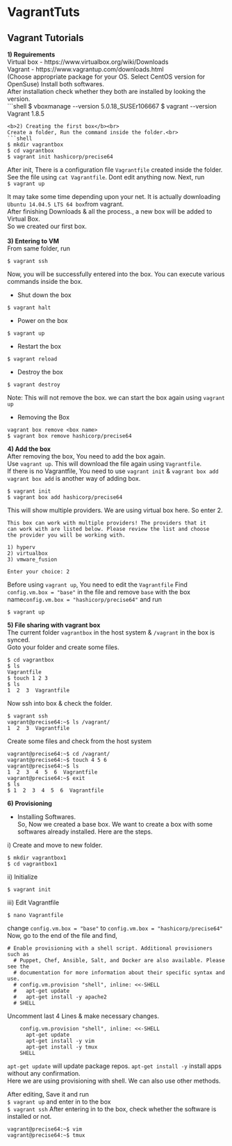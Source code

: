 # VagrantTuts

<h2>Vagrant Tutorials</h2>
<b>1) Reguirements</b><br>
Virtual box - https://www.virtualbox.org/wiki/Downloads <br>
Vagrant - https://www.vagrantup.com/downloads.html <br>
(Choose appropriate package for your OS. Select CentOS version for OpenSuse)
Install both softwares.<br>
After installation check whether they both are installed by looking the version.<br>
```shell
$ vboxmanage --version
5.0.18_SUSEr106667
$ vagrant --version
Vagrant 1.8.5

```
<b>2) Creating the first box</b><br>
Create a folder, Run the command inside the folder.<br>
```shell
$ mkdir vagrantbox
$ cd vagrantbox
$ vagrant init hashicorp/precise64
```
After init, There is a configuration file ```Vagrantfile``` created inside the folder. See the file using ```cat Vagrantfile```. Dont edit anything now. Next, run <br>
```$ vagrant up```

It may take some time depending upon your net. It is actually downloading ```Ubuntu 14.04.5 LTS 64 box```from vagrant.<br>
After finishing Downloads & all the process., a new box will be added to Virtual Box.<br>
So we created our first box.<br><br>
<b>3) Entering to VM</b><br>
From same folder, run
```
$ vagrant ssh
```
Now, you will be successfully entered into the box. You can execute various commands inside the box.<br>
* Shut down the box<br>
```
$ vagrant halt
```
* Power on the box<br>
```shell
$ vagrant up
```
* Restart the box<br>
```shell
$ vagrant reload
```
* Destroy the box<br>
```shell
$ vagrant destroy
```
Note: This will not remove the box. we can start the box again using ```vagrant up``` <br>

* Removing the Box
```shell
vagrant box remove <box name>
$ vagrant box remove hashicorp/precise64
```
<b>4) Add the box </b><br>
After removing the box, You need to add the box again.<br>
Use ```vagrant up```. This will download the file again using ```Vagrantfile```.<br>
If there is no Vagrantfile, You need to use ```vagrant init``` & ```vagrant box add```<br>
```vagrant box add``` is another way of adding box.
```shell
$ vagrant init
$ vagrant box add hashicorp/precise64
```
This will show multiple providers. We are using virtual box here. So enter 2.
```shell
This box can work with multiple providers! The providers that it
can work with are listed below. Please review the list and choose
the provider you will be working with.

1) hyperv
2) virtualbox
3) vmware_fusion

Enter your choice: 2
```
Before using ```vagrant up```, You need to edit the ```Vagrantfile```
Find ```config.vm.box = "base"``` in the file and remove ```base``` with the box name```config.vm.box = "hashicorp/precise64"``` and run<br>
```shell 
$ vagrant up
```
<b>5) File sharing with vagrant box </b><br>
The current folder ```vagrantbox``` in the host system & ```/vagrant``` in the box is synced.<br>
Goto your folder and create some files.<br>
```shell
$ cd vagrantbox
$ ls
Vagrantfile
$ touch 1 2 3
$ ls
1  2  3  Vagrantfile
```
Now ssh into box & check the folder.
```shell
$ vagrant ssh
vagrant@precise64:~$ ls /vagrant/
1  2  3  Vagrantfile
```

Create some files and check from the host system<br>
```shell
vagrant@precise64:~$ cd /vagrant/
vagrant@precise64:~$ touch 4 5 6
vagrant@precise64:~$ ls 
1  2  3  4  5  6  Vagrantfile
vagrant@precise64:~$ exit
$ ls
$ 1  2  3  4  5  6  Vagrantfile
```
<b>6) Provisioning </b><br>
* Installing Softwares.<br>
So, Now we created a base box. We want to create a box with some softwares already installed. Here are the steps.<br>

i) Create and move to new folder.
```shell
$ mkdir vagrantbox1
$ cd vagrantbox1
```
ii) Initialize
```shell
$ vagrant init
```
iii) Edit Vagrantfile
```shell
$ nano Vagrantfile
```
change ```config.vm.box = "base"``` to ```config.vm.box = "hashicorp/precise64"```
Now, go to the end of the file and find,
```shell
# Enable provisioning with a shell script. Additional provisioners such as
  # Puppet, Chef, Ansible, Salt, and Docker are also available. Please see the
  # documentation for more information about their specific syntax and use.
  # config.vm.provision "shell", inline: <<-SHELL
  #   apt-get update
  #   apt-get install -y apache2
  # SHELL
```
Uncomment last 4 Lines & make necessary changes.<br>
```shell
    config.vm.provision "shell", inline: <<-SHELL
      apt-get update
      apt-get install -y vim
      apt-get install -y tmux
    SHELL
```
```apt-get update``` will update package repos. ```apt-get install -y``` install apps without any confirmation.<br>
Here we are using provisioning with shell. We can also use other methods.<br>

After editing, Save it and run <br>
```$ vagrant up``` and enter in to the box<br>
```$ vagrant ssh```
After entering in to the box, check whether the software is installed or not.<br>
```shell
vagrant@precise64:~$ vim
vagrant@precise64:~$ tmux
```

